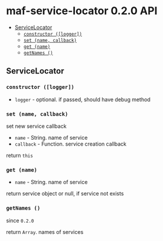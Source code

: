 # maf-service-locator 0.2.0 API

<!-- toc -->

- [ServiceLocator](#servicelocator)
  - [`constructor ([logger])`](#constructor-logger)
  - [`set (name, callback)`](#set-name-callback)
  - [`get (name)`](#get-name)
  - [`getNames ()`](#getnames-)

<!-- tocstop -->

## ServiceLocator

### `constructor ([logger])`

- `logger` - optional. if passed, should have debug method

### `set (name, callback)`

set new service callback

- `name` - String. name of service
- `callback` - Function. service creation callback

return `this`

### `get (name)`

- `name` - String. name of service

return service object or null, if service not exists

### `getNames ()`

since `0.2.0`

return `Array`. names of services
